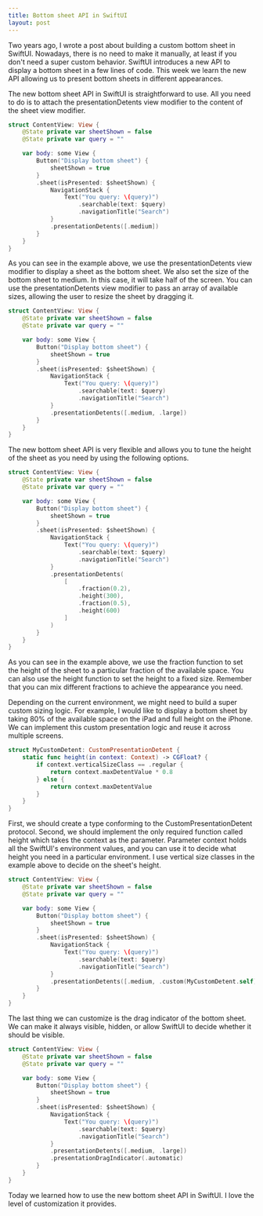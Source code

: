 ```yaml
---
title: Bottom sheet API in SwiftUI
layout: post
---
```


Two years ago, I wrote a post about building a custom bottom sheet in SwiftUI. Nowadays, there is no need to make it manually, at least if you don't need a super custom behavior. SwiftUI introduces a new API to display a bottom sheet in a few lines of code. This week we learn the new API allowing us to present bottom sheets in different appearances.

The new bottom sheet API in SwiftUI is straightforward to use. All you need to do is to attach the presentationDetents view modifier to the content of the sheet view modifier.

```swift
struct ContentView: View {
    @State private var sheetShown = false
    @State private var query = ""

    var body: some View {
        Button("Display bottom sheet") {
            sheetShown = true
        }
        .sheet(isPresented: $sheetShown) {
            NavigationStack {
                Text("You query: \(query)")
                    .searchable(text: $query)
                    .navigationTitle("Search")
            }
            .presentationDetents([.medium])
        }
    }
}
```

As you can see in the example above, we use the presentationDetents view modifier to display a sheet as the bottom sheet. We also set the size of the bottom sheet to medium. In this case, it will take half of the screen.
You can use the presentationDetents view modifier to pass an array of available sizes, allowing the user to resize the sheet by dragging it.

```swift
struct ContentView: View {
    @State private var sheetShown = false
    @State private var query = ""

    var body: some View {
        Button("Display bottom sheet") {
            sheetShown = true
        }
        .sheet(isPresented: $sheetShown) {
            NavigationStack {
                Text("You query: \(query)")
                    .searchable(text: $query)
                    .navigationTitle("Search")
            }
            .presentationDetents([.medium, .large])
        }
    }
}
```

The new bottom sheet API is very flexible and allows you to tune the height of the sheet as you need by using the following options.

```swift
struct ContentView: View {
    @State private var sheetShown = false
    @State private var query = ""

    var body: some View {
        Button("Display bottom sheet") {
            sheetShown = true
        }
        .sheet(isPresented: $sheetShown) {
            NavigationStack {
                Text("You query: \(query)")
                    .searchable(text: $query)
                    .navigationTitle("Search")
            }
            .presentationDetents(
                [
                    .fraction(0.2),
                    .height(300),
                    .fraction(0.5),
                    .height(600)
                ]
            )
        }
    }
}
```

As you can see in the example above, we use the fraction function to set the height of the sheet to a particular fraction of the available space. You can also use the height function to set the height to a fixed size. Remember that you can mix different fractions to achieve the appearance you need.

Depending on the current environment, we might need to build a super custom sizing logic. For example, I would like to display a bottom sheet by taking 80% of the available space on the iPad and full height on the iPhone. We can implement this custom presentation logic and reuse it across multiple screens.

```swift
struct MyCustomDetent: CustomPresentationDetent {
    static func height(in context: Context) -> CGFloat? {
        if context.verticalSizeClass == .regular {
            return context.maxDetentValue * 0.8
        } else {
            return context.maxDetentValue
        }
    }
}
```

First, we should create a type conforming to the CustomPresentationDetent protocol. Second, we should implement the only required function called height which takes the context as the parameter. Parameter context holds all the SwiftUI's environment values, and you can use it to decide what height you need in a particular environment. I use vertical size classes in the example above to decide on the sheet's height.

```swift
struct ContentView: View {
    @State private var sheetShown = false
    @State private var query = ""

    var body: some View {
        Button("Display bottom sheet") {
            sheetShown = true
        }
        .sheet(isPresented: $sheetShown) {
            NavigationStack {
                Text("You query: \(query)")
                    .searchable(text: $query)
                    .navigationTitle("Search")
            }
            .presentationDetents([.medium, .custom(MyCustomDetent.self)])
        }
    }
}
```

The last thing we can customize is the drag indicator of the bottom sheet. We can make it always visible, hidden, or allow SwiftUI to decide whether it should be visible.

```swift
struct ContentView: View {
    @State private var sheetShown = false
    @State private var query = ""

    var body: some View {
        Button("Display bottom sheet") {
            sheetShown = true
        }
        .sheet(isPresented: $sheetShown) {
            NavigationStack {
                Text("You query: \(query)")
                    .searchable(text: $query)
                    .navigationTitle("Search")
            }
            .presentationDetents([.medium, .large])
            .presentationDragIndicator(.automatic)
        }
    }
}
```

Today we learned how to use the new bottom sheet API in SwiftUI. I love the level of customization it provides.
